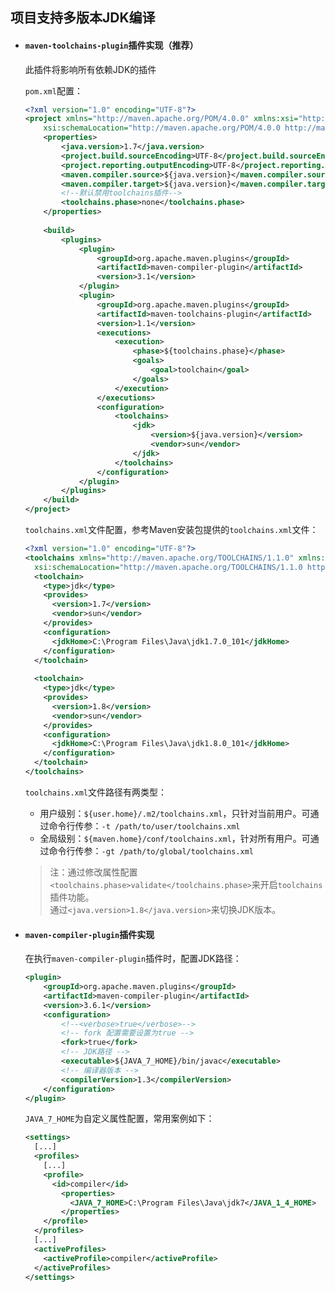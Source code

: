 ## 项目支持多版本JDK编译

* #### `maven-toolchains-plugin`插件实现（推荐）

    此插件将影响所有依赖JDK的插件
    
    `pom.xml`配置：
    ```xml
    <?xml version="1.0" encoding="UTF-8"?>
    <project xmlns="http://maven.apache.org/POM/4.0.0" xmlns:xsi="http://www.w3.org/2001/XMLSchema-instance"
        xsi:schemaLocation="http://maven.apache.org/POM/4.0.0 http://maven.apache.org/xsd/maven-4.0.0.xsd">
        <properties>
            <java.version>1.7</java.version>
            <project.build.sourceEncoding>UTF-8</project.build.sourceEncoding>
            <project.reporting.outputEncoding>UTF-8</project.reporting.outputEncoding>
            <maven.compiler.source>${java.version}</maven.compiler.source>
            <maven.compiler.target>${java.version}</maven.compiler.target>
            <!--默认禁用toolchains插件-->
            <toolchains.phase>none</toolchains.phase>
        </properties>
        
        <build>
            <plugins>
                <plugin>
                    <groupId>org.apache.maven.plugins</groupId>
                    <artifactId>maven-compiler-plugin</artifactId>
                    <version>3.1</version>
                </plugin>
                <plugin>
                    <groupId>org.apache.maven.plugins</groupId>
                    <artifactId>maven-toolchains-plugin</artifactId>
                    <version>1.1</version>
                    <executions>
                        <execution>
                            <phase>${toolchains.phase}</phase>
                            <goals>
                                <goal>toolchain</goal>
                            </goals>
                        </execution>
                    </executions>
                    <configuration>
                        <toolchains>
                            <jdk>
                                <version>${java.version}</version>
                                <vendor>sun</vendor>
                            </jdk>
                        </toolchains>
                    </configuration>
                </plugin>
            </plugins>
        </build>
    </project>
    ```
    
    `toolchains.xml`文件配置，参考Maven安装包提供的`toolchains.xml`文件：
    ```xml
    <?xml version="1.0" encoding="UTF-8"?>
    <toolchains xmlns="http://maven.apache.org/TOOLCHAINS/1.1.0" xmlns:xsi="http://www.w3.org/2001/XMLSchema-instance"
      xsi:schemaLocation="http://maven.apache.org/TOOLCHAINS/1.1.0 http://maven.apache.org/xsd/toolchains-1.1.0.xsd">
      <toolchain>
        <type>jdk</type>
        <provides>
          <version>1.7</version>
          <vendor>sun</vendor>
        </provides>
        <configuration>
          <jdkHome>C:\Program Files\Java\jdk1.7.0_101</jdkHome>
        </configuration>
      </toolchain>
      
      <toolchain>
        <type>jdk</type>
        <provides>
          <version>1.8</version>
          <vendor>sun</vendor>
        </provides>
        <configuration>
          <jdkHome>C:\Program Files\Java\jdk1.8.0_101</jdkHome>
        </configuration>
      </toolchain>
    </toolchains>
    ```
    
    `toolchains.xml`文件路径有两类型：
    * 用户级别：`${user.home}/.m2/toolchains.xml`，只针对当前用户。可通过命令行传参：`-t /path/to/user/toolchains.xml`
    * 全局级别：`${maven.home}/conf/toolchains.xml`，针对所有用户。可通过命令行传参：`-gt /path/to/global/toolchains.xml`
    
    > 注：通过修改属性配置`<toolchains.phase>validate</toolchains.phase>`来开启`toolchains`插件功能。  
        通过`<java.version>1.8</java.version>`来切换JDK版本。

* #### `maven-compiler-plugin`插件实现

    在执行`maven-compiler-plugin`插件时，配置JDK路径：
    ```xml
    <plugin>
        <groupId>org.apache.maven.plugins</groupId>
        <artifactId>maven-compiler-plugin</artifactId>
        <version>3.6.1</version>
        <configuration>
            <!--<verbose>true</verbose>-->
            <!-- fork 配置需要设置为true -->
            <fork>true</fork>
            <!-- JDK路径 -->
            <executable>${JAVA_7_HOME}/bin/javac</executable>
            <!-- 编译器版本 -->
            <compilerVersion>1.3</compilerVersion>
        </configuration>
    </plugin>
    ```
    
    `JAVA_7_HOME`为自定义属性配置，常用案例如下：
    ```xml
    <settings>
      [...]
      <profiles>
        [...]
        <profile>
          <id>compiler</id>
            <properties>
              <JAVA_7_HOME>C:\Program Files\Java\jdk7</JAVA_1_4_HOME>
            </properties>
        </profile>
      </profiles>
      [...]
      <activeProfiles>
        <activeProfile>compiler</activeProfile>
      </activeProfiles>
    </settings>
    ```
